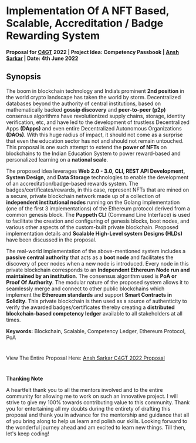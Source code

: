 # Implementation Of A NFT Based, Scalable, Accreditation / Badge Rewarding System

**Proposal for [C4GT](https://www.codeforgovtech.in/) 2022 | Project Idea: Competency Passbook | [Ansh Sarkar](https://www.linkedin.com/in/ansh-sarkar/) | Date: 4th June 2022**

## Synopsis

The boom in blockchain technology and India’s prominent **2nd position** in the world crypto landscape has taken the world by storm. Decentralized databases beyond the authority of central institutions, based on mathematically backed **gossip discovery** and **peer-to-peer (p2p)** consensus algorithms have revolutionized supply chains, storage, identity verification, etc, and have led to the development of trustless Decentralized Apps **(DApps)** and even entire Decentralized Autonomous Organizations **(DAOs)**. With this huge radius of impact, it should not come as a surprise that even the education sector has not and should not remain untouched. This proposal is one such attempt to extend the **power of NFTs** on blockchains to the Indian Education System to power reward-based and personalized learning on a **national scale**.

The proposed idea leverages **Web 2.0 - 3.0, CLI, REST API Development, System Design,** and **Data Storage** technologies to enable the development of an accreditation/badge-based rewards system. The badges/certificates/rewards, in this case, represent NFTs that are mined on a secure, private blockchain network made up of a collection of **independent institutional nodes** running on the Golang implementation (one of the first 3 implementations) of the Ethereum protocol derived from a common genesis block. The **Puppeth CLI** (Command Line Interface) is used to facilitate the creation and configuring of genesis blocks, boot nodes, and various other aspects of the custom-built private blockchain. Proposed implementation details and **Scalable High-Level system Designs (HLDs)** have been discussed in the proposal.

The real-world implementation of the above-mentioned system includes a **passive central authority** that acts as a **boot node** and facilitates the discovery of peer nodes when a new node is introduced. Every node in this private blockchain corresponds to an **Independent Ethereum Node run and maintained by an institution**. The consensus algorithm used is **PoA or Proof Of Authority**. The modular nature of the proposed system allows it to seamlessly merge and connect to other public blockchains which implement the **Ethereum standards** and support **Smart Contracts in Solidity**. This private blockchain is then used as a source of authenticity to verify the awarded badges/certificates thereby creating a **distributed blockchain-based competency ledger** available to all stakeholders at all times.

**Keywords:** Blockchain, Scalable, Competency Ledger, Ethereum Protocol, PoA

#

View The Entire Proposal Here: [Ansh Sarkar C4GT 2022 Proposal](https://drive.google.com/file/d/1Q4zUXyz3X1THTOBO9htSjc2arprGLImY/view?usp=sharing)

#

**Thanking Note**

A heartfelt thank you to all the mentors involved and to the entire community for allowing me to work on such an innovative project. I will strive to give my 100% towards contributing value to this community. Thank you for entertaining all my doubts during the entirety of drafting this proposal and thank you in advance for the mentorship and guidance that all of you bring along to help us learn and polish our skills. Looking forward to the wonderful journey ahead and am excited to learn new things. Till then, let's keep coding!
